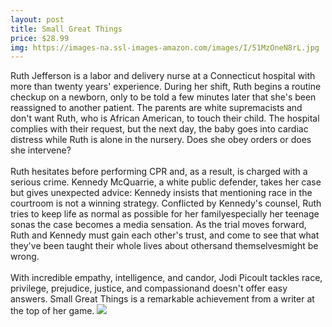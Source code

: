 ```yaml
--- 
layout: post 
title: Small Great Things
price: $28.99
img: https://images-na.ssl-images-amazon.com/images/I/51MzOneN8rL.jpg
--- 
```

Ruth Jefferson is a labor and delivery nurse at a Connecticut hospital with more than twenty years' experience. During her shift, Ruth begins a routine checkup on a newborn, only to be told a few minutes later that she's been reassigned to another patient. The parents are white supremacists and don't want Ruth, who is African American, to touch their child. The hospital complies with their request, but the next day, the baby goes into cardiac distress while Ruth is alone in the nursery. Does she obey orders or does she intervene?<br><br>Ruth hesitates before performing CPR and, as a result, is charged with a serious crime. Kennedy McQuarrie, a white public defender, takes her case but gives unexpected advice: Kennedy insists that mentioning race in the courtroom is not a winning strategy. Conflicted by Kennedy's counsel, Ruth tries to keep life as normal as possible for her familyespecially her teenage sonas the case becomes a media sensation. As the trial moves forward, Ruth and Kennedy must gain each other's trust, and come to see that what they've been taught their whole lives about othersand themselvesmight be wrong.<br><br>With incredible empathy, intelligence, and candor, Jodi Picoult tackles race, privilege, prejudice, justice, and compassionand doesn't offer easy answers. Small Great Things is a remarkable achievement from a writer at the top of her game.
<a href="https://www.amazon.com/Small-Great-Things-Jodi-Picoult/dp/0345544951%3FSubscriptionId%3DAKIAJMENML4FLKMV2CIQ%26tag%3Dpskiba1234-20%26linkCode%3Dxm2%26camp%3D2025%26creative%3D165953%26creativeASIN%3D0345544951"><img src="https://images-na.ssl-images-amazon.com/images/G/01/associates/remote-buy-box/buy1.gif"/></a>

